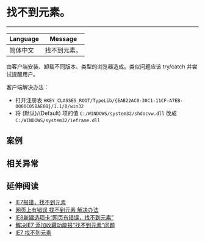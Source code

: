 
# 找不到元素。

----

| Language | Message      |
|----------|--------------|
| 简体中文 | 找不到元素。 |

由客户端安装、卸载不同版本、类型的浏览器造成。类似问题应该 try/catch 并尝试提醒用户。

客户端解决办法：

* 打开注册表 `HKEY_CLASSES_ROOT/TypeLib/{EAB22AC0-30C1-11CF-A7EB-0000C05BAE0B}/1.1/0/win32`
* 将 (默认)/(Default) 项的值 `C:/WINDOWS/system32/shdocvw.dll` 改成 `C:/WINDOWS/system32/ieframe.dll`

## 案例


## 相关异常


## 延伸阅读

* [IE7报错，找不到元素](http://blog.csdn.net/zjl5231123/article/details/4027422)
* [网页上有错误 找不到元素 解决办法](http://hi.baidu.com/rrliushui/blog/item/f5438ecb82fec0f452664fac.html/cmtid/e78f6222557456ab4623e883)
* [IE8新建选项卡“网页有错误，找不到元素”](http://answers.microsoft.com/zh-hans/ie/forum/ie8-windows_xp/ie8%E6%96%B0%E5%BB%BA%E9%80%89%E9%A1%B9%E5%8D%A1%E7%BD%91%E9%A1%B5%E6%9C%89%E9%94%99%E8%AF%AF%E6%89%BE%E4%B8%8D%E5%88%B0%E5%85%83%E7%B4%A0/d5e3e2c3-60e4-4aac-be46-41d63a3bb0f7)
* [解决IE7 添加收藏功能报“找不到元素”问题](http://www.cnblogs.com/jimmydm/archive/2009/05/15/1457932.html)
* [IE7 找不到元素](http://www.dearda.com/index.php/archives/446)
